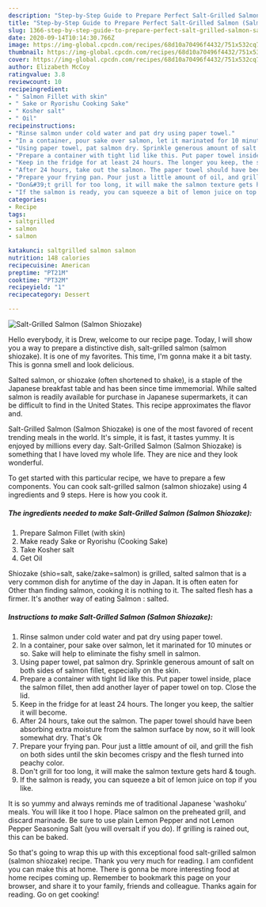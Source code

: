 ```yaml
---
description: "Step-by-Step Guide to Prepare Perfect Salt-Grilled Salmon (Salmon Shiozake)"
title: "Step-by-Step Guide to Prepare Perfect Salt-Grilled Salmon (Salmon Shiozake)"
slug: 1366-step-by-step-guide-to-prepare-perfect-salt-grilled-salmon-salmon-shiozake
date: 2020-09-14T10:14:30.766Z
image: https://img-global.cpcdn.com/recipes/68d10a70496f4432/751x532cq70/salt-grilled-salmon-salmon-shiozake-recipe-main-photo.jpg
thumbnail: https://img-global.cpcdn.com/recipes/68d10a70496f4432/751x532cq70/salt-grilled-salmon-salmon-shiozake-recipe-main-photo.jpg
cover: https://img-global.cpcdn.com/recipes/68d10a70496f4432/751x532cq70/salt-grilled-salmon-salmon-shiozake-recipe-main-photo.jpg
author: Elizabeth McCoy
ratingvalue: 3.8
reviewcount: 10
recipeingredient:
- " Salmon Fillet with skin"
- " Sake or Ryorishu Cooking Sake"
- " Kosher salt"
- " Oil"
recipeinstructions:
- "Rinse salmon under cold water and pat dry using paper towel."
- "In a container, pour sake over salmon, let it marinated for 10 minutes or so. Sake will help to eliminate the fishy smell in salmon."
- "Using paper towel, pat salmon dry. Sprinkle generous amount of salt on both sides of salmon fillet, especially on the skin."
- "Prepare a container with tight lid like this. Put paper towel inside, place the salmon fillet, then add another layer of paper towel on top. Close the lid."
- "Keep in the fridge for at least 24 hours. The longer you keep, the saltier it will become."
- "After 24 hours, take out the salmon. The paper towel should have been absorbing extra moisture from the salmon surface by now, so it will look somewhat dry. That&#39;s Ok"
- "Prepare your frying pan. Pour just a little amount of oil, and grill the fish on both sides until the skin becomes crispy and the flesh turned into peachy color."
- "Don&#39;t grill for too long, it will make the salmon texture gets hard &amp; tough."
- "If the salmon is ready, you can squeeze a bit of lemon juice on top if you like."
categories:
- Recipe
tags:
- saltgrilled
- salmon
- salmon

katakunci: saltgrilled salmon salmon 
nutrition: 148 calories
recipecuisine: American
preptime: "PT21M"
cooktime: "PT32M"
recipeyield: "1"
recipecategory: Dessert

---
```



![Salt-Grilled Salmon (Salmon Shiozake)](https://img-global.cpcdn.com/recipes/68d10a70496f4432/751x532cq70/salt-grilled-salmon-salmon-shiozake-recipe-main-photo.jpg)

Hello everybody, it is Drew, welcome to our recipe page. Today, I will show you a way to prepare a distinctive dish, salt-grilled salmon (salmon shiozake). It is one of my favorites. This time, I'm gonna make it a bit tasty. This is gonna smell and look delicious.

Salted salmon, or shiozake (often shortened to shake), is a staple of the Japanese breakfast table and has been since time immemorial. While salted salmon is readily available for purchase in Japanese supermarkets, it can be difficult to find in the United States. This recipe approximates the flavor and.

Salt-Grilled Salmon (Salmon Shiozake) is one of the most favored of recent trending meals in the world. It's simple, it is fast, it tastes yummy. It is enjoyed by millions every day. Salt-Grilled Salmon (Salmon Shiozake) is something that I have loved my whole life. They are nice and they look wonderful.


To get started with this particular recipe, we have to prepare a few components. You can cook salt-grilled salmon (salmon shiozake) using 4 ingredients and 9 steps. Here is how you cook it.

<!--inarticleads1-->

##### The ingredients needed to make Salt-Grilled Salmon (Salmon Shiozake):

1. Prepare  Salmon Fillet (with skin)
1. Make ready  Sake or Ryorishu (Cooking Sake)
1. Take  Kosher salt
1. Get  Oil


Shiozake (shio=salt, sake/zake=salmon) is grilled, salted salmon that is a very common dish for anytime of the day in Japan. It is often eaten for Other than finding salmon, cooking it is nothing to it. The salted flesh has a firmer. It&#39;s another way of eating Salmon : salted. 

<!--inarticleads2-->

##### Instructions to make Salt-Grilled Salmon (Salmon Shiozake):

1. Rinse salmon under cold water and pat dry using paper towel.
1. In a container, pour sake over salmon, let it marinated for 10 minutes or so. Sake will help to eliminate the fishy smell in salmon.
1. Using paper towel, pat salmon dry. Sprinkle generous amount of salt on both sides of salmon fillet, especially on the skin.
1. Prepare a container with tight lid like this. Put paper towel inside, place the salmon fillet, then add another layer of paper towel on top. Close the lid.
1. Keep in the fridge for at least 24 hours. The longer you keep, the saltier it will become.
1. After 24 hours, take out the salmon. The paper towel should have been absorbing extra moisture from the salmon surface by now, so it will look somewhat dry. That&#39;s Ok
1. Prepare your frying pan. Pour just a little amount of oil, and grill the fish on both sides until the skin becomes crispy and the flesh turned into peachy color.
1. Don&#39;t grill for too long, it will make the salmon texture gets hard &amp; tough.
1. If the salmon is ready, you can squeeze a bit of lemon juice on top if you like.


It is so yummy and always reminds me of traditional Japanese &#39;washoku&#39; meals. You will like it too I hope. Place salmon on the preheated grill, and discard marinade. Be sure to use plain Lemon Pepper and not Lemon Pepper Seasoning Salt (you will oversalt if you do). If grilling is rained out, this can be baked. 

So that's going to wrap this up with this exceptional food salt-grilled salmon (salmon shiozake) recipe. Thank you very much for reading. I am confident you can make this at home. There is gonna be more interesting food at home recipes coming up. Remember to bookmark this page on your browser, and share it to your family, friends and colleague. Thanks again for reading. Go on get cooking!
